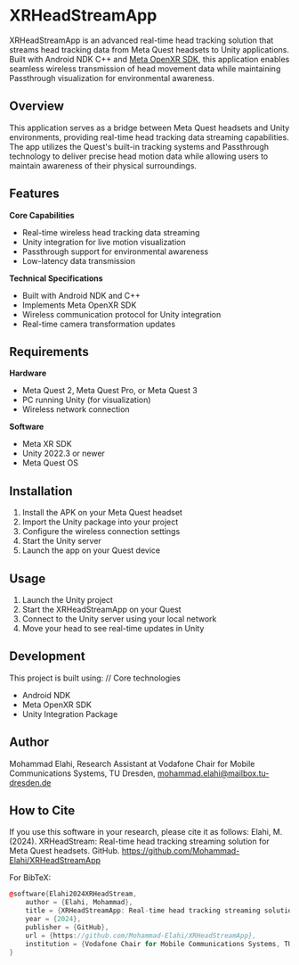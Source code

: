 # XRHeadStreamApp

XRHeadStreamApp is an advanced real-time head tracking solution that streams head tracking data from Meta Quest headsets to Unity applications. Built with Android NDK C++ and [Meta OpenXR SDK](https://developers.meta.com/horizon/downloads/package/oculus-openxr-mobile-sdk/), this application enables seamless wireless transmission of head movement data while maintaining Passthrough visualization for environmental awareness.

## Overview

This application serves as a bridge between Meta Quest headsets and Unity environments, providing real-time head tracking data streaming capabilities. The app utilizes the Quest's built-in tracking systems and Passthrough technology to deliver precise head motion data while allowing users to maintain awareness of their physical surroundings.

## Features

**Core Capabilities**
- Real-time wireless head tracking data streaming
- Unity integration for live motion visualization
- Passthrough support for environmental awareness
- Low-latency data transmission


**Technical Specifications**
- Built with Android NDK and C++
- Implements Meta OpenXR SDK
- Wireless communication protocol for Unity integration
- Real-time camera transformation updates

## Requirements

**Hardware**
- Meta Quest 2, Meta Quest Pro, or Meta Quest 3
- PC running Unity (for visualization)
- Wireless network connection

**Software**
- Meta XR SDK
- Unity 2022.3 or newer
- Meta Quest OS 


## Installation

1. Install the APK on your Meta Quest headset
2. Import the Unity package into your project
3. Configure the wireless connection settings
4. Start the Unity server
5. Launch the app on your Quest device

## Usage

1. Launch the Unity project
2. Start the XRHeadStreamApp on your Quest
3. Connect to the Unity server using your local network
4. Move your head to see real-time updates in Unity

## Development

This project is built using:
// Core technologies
- Android NDK
- Meta OpenXR SDK
- Unity Integration Package

## Author
Mohammad Elahi,
Research Assistant at Vodafone Chair for Mobile Communications Systems, TU Dresden, 
mohammad.elahi@mailbox.tu-dresden.de

## How to Cite
If you use this software in your research, please cite it as follows:
Elahi, M. (2024). XRHeadStream: Real-time head tracking streaming solution for Meta Quest headsets. GitHub. https://github.com/Mohammad-Elahi/XRHeadStreamApp

For BibTeX:
```cpp
@software{Elahi2024XRHeadStream,
    author = {Elahi, Mohammad},
    title = {XRHeadStreamApp: Real-time head tracking streaming solution for Meta Quest headsets},
    year = {2024},
    publisher = {GitHub},
    url = {https://github.com/Mohammad-Elahi/XRHeadStreamApp}, 
    institution = {Vodafone Chair for Mobile Communications Systems, TU Dresden}
}
```
